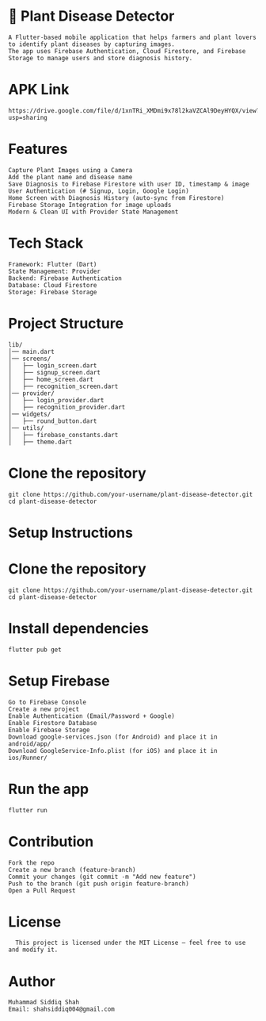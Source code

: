 # 🌱 Plant Disease Detector
    A Flutter-based mobile application that helps farmers and plant lovers to identify plant diseases by capturing images.
    The app uses Firebase Authentication, Cloud Firestore, and Firebase Storage to manage users and store diagnosis history.

# APK Link
    https://drive.google.com/file/d/1xnTRi_XMDmi9x78l2kaVZCAl9DeyHYQX/view?usp=sharing

# Features
    Capture Plant Images using a Camera
    Add the plant name and disease name
    Save Diagnosis to Firebase Firestore with user ID, timestamp & image
    User Authentication (# Signup, Login, Google Login)
    Home Screen with Diagnosis History (auto-sync from Firestore)
    Firebase Storage Integration for image uploads
    Modern & Clean UI with Provider State Management

# Tech Stack
    Framework: Flutter (Dart)
    State Management: Provider
    Backend: Firebase Authentication
    Database: Cloud Firestore
    Storage: Firebase Storage

# Project Structure
    lib/
    │── main.dart
    │── screens/
    │   ├── login_screen.dart
    │   ├── signup_screen.dart
    │   ├── home_screen.dart
    │   ├── recognition_screen.dart
    │── provider/
    │   ├── login_provider.dart
    │   ├── recognition_provider.dart
    │── widgets/
    │   ├── round_button.dart
    │── utils/
    │   ├── firebase_constants.dart
    │   ├── theme.dart

# Clone the repository
    git clone https://github.com/your-username/plant-disease-detector.git
    cd plant-disease-detector

# Setup Instructions
 # Clone the repository
    git clone https://github.com/your-username/plant-disease-detector.git
    cd plant-disease-detector

# Install dependencies
    flutter pub get

# Setup Firebase
    Go to Firebase Console
    Create a new project
    Enable Authentication (Email/Password + Google)
    Enable Firestore Database
    Enable Firebase Storage
    Download google-services.json (for Android) and place it in android/app/
    Download GoogleService-Info.plist (for iOS) and place it in ios/Runner/
# Run the app
    flutter run

# Contribution

    Fork the repo
    Create a new branch (feature-branch)
    Commit your changes (git commit -m "Add new feature")
    Push to the branch (git push origin feature-branch)
    Open a Pull Request

# License
      This project is licensed under the MIT License – feel free to use and modify it.

# Author
    Muhammad Siddiq Shah
    Email: shahsiddiq004@gmail.com

